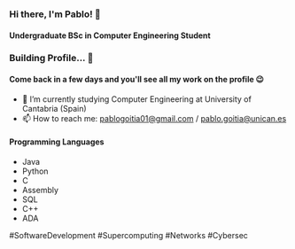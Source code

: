 ### Hi there, I'm Pablo! 👋
#### Undergraduate BSc in Computer Engineering Student
### Building Profile... 🚧
#### Come back in a few days and you'll see all my work on the profile 😉

- 📖 I’m currently studying Computer Engineering at University of Cantabria (Spain)
- 📫 How to reach me: pablogoitia01@gmail.com / pablo.goitia@unican.es

#### Programming Languages
- Java
- Python
- C
- Assembly
- SQL
- C++
- ADA

#SoftwareDevelopment #Supercomputing #Networks #Cybersec


<!--
**pablogoitia/pablogoitia** is a ✨ _special_ ✨ repository because its `README.md` (this file) appears on your GitHub profile.

Here are some ideas to get you started:

- 🔭 I’m currently working on ...
- 🌱 I’m currently learning ...
- 👯 I’m looking to collaborate on ...
- 🤔 I’m looking for help with ...
- 💬 Ask me about ...
- 📫 How to reach me: ...
- 😄 Pronouns: ...
- ⚡ Fun fact: ...
-->
